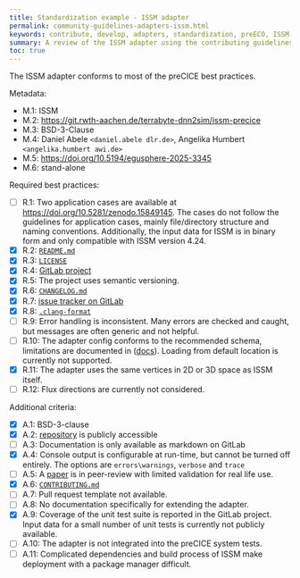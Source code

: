 ```yaml
---
title: Standardization example - ISSM adapter
permalink: community-guidelines-adapters-issm.html
keywords: contribute, develop, adapters, standardization, preECO, ISSM
summary: A review of the ISSM adapter using the contributing guidelines. This is a work-in-progress that will eventually be moved.
toc: true
---
```


The ISSM adapter conforms to most of the preCICE best practices.

Metadata:

- M.1: ISSM
- M.2: https://git.rwth-aachen.de/terrabyte-dnn2sim/issm-precice
- M.3: BSD-3-Clause
- M.4: Daniel Abele `<daniel.abele dlr.de>`, Angelika Humbert `<angelika.humbert awi.de>`
- M.5: https://doi.org/10.5194/egusphere-2025-3345
- M.6: stand-alone

Required best practices:

- [ ] R.1: Two application cases are available at https://doi.org/10.5281/zenodo.15849145. The cases do not follow the guidelines for application cases, mainly file/directory structure and naming conventions. Additionally, the input data for ISSM is in binary form and only compatible with ISSM version 4.24.
- [x] R.2: [`README.md`](https://git.rwth-aachen.de/terrabyte-dnn2sim/issm-precice/-/blob/main/README.md)
- [x] R.3: [`LICENSE`](https://git.rwth-aachen.de/terrabyte-dnn2sim/issm-precice/-/blob/main/LICENSE)
- [x] R.4: [GitLab project](https://git.rwth-aachen.de/terrabyte-dnn2sim/issm-precice)
- [x] R.5: The project uses semantic versioning.
- [x] R.6: [`CHANGELOG.md`](https://git.rwth-aachen.de/terrabyte-dnn2sim/issm-precice/-/blob/main/CHANGELOG.md)
- [x] R.7: [issue tracker on GitLab](https://git.rwth-aachen.de/terrabyte-dnn2sim/issm-precice/-/issues)
- [x] R.8: [`.clang-format`](https://git.rwth-aachen.de/terrabyte-dnn2sim/issm-precice/-/blob/main/.clang-format)
- [ ] R.9: Error handling is inconsistent. Many errors are checked and caught, but messages are often generic and not helpful.
- [ ] R.10: The adapter config conforms to the recommended schema, limitations are documented in ([docs](https://git.rwth-aachen.de/terrabyte-dnn2sim/issm-precice/-/blob/main/doc/configfileformat.md)). Loading from default location is currently not supported. 
- [x] R.11: The adapter uses the same vertices in 2D or 3D space as ISSM itself.
- [ ] R.12: Flux directions are currently not considered.

Additional criteria:

- [x] A.1: BSD-3-clause
- [x] A.2: [repository](https://git.rwth-aachen.de/terrabyte-dnn2sim/issm-precice) is publicly accessible
- [ ] A.3: Documentation is only available as markdown on GitLab 
- [x] A.4: Console output is configurable at run-time, but cannot be turned off entirely. The options are `errors\warnings`, `verbose` and `trace`
- [ ] A.5: A [paper](https://doi.org/10.5194/egusphere-2025-3345) is in peer-review with limited validation for real life use.
- [x] A.6: [`CONTRIBUTING.md`](https://git.rwth-aachen.de/terrabyte-dnn2sim/issm-precice/-/blob/main/CONTRIBUTING.md)
- [ ] A.7: Pull request template not available.
- [ ] A.8: No documentation specifically for extending the adapter. 
- [x] A.9: Coverage of the unit test suite is reported in the GitLab project. Input data for a small number of unit tests is currently not publicly available.  
- [ ] A.10: The adapter is not integrated into the preCICE system tests.
- [ ] A.11: Complicated dependencies and build process of ISSM make deployment with a package manager difficult.
